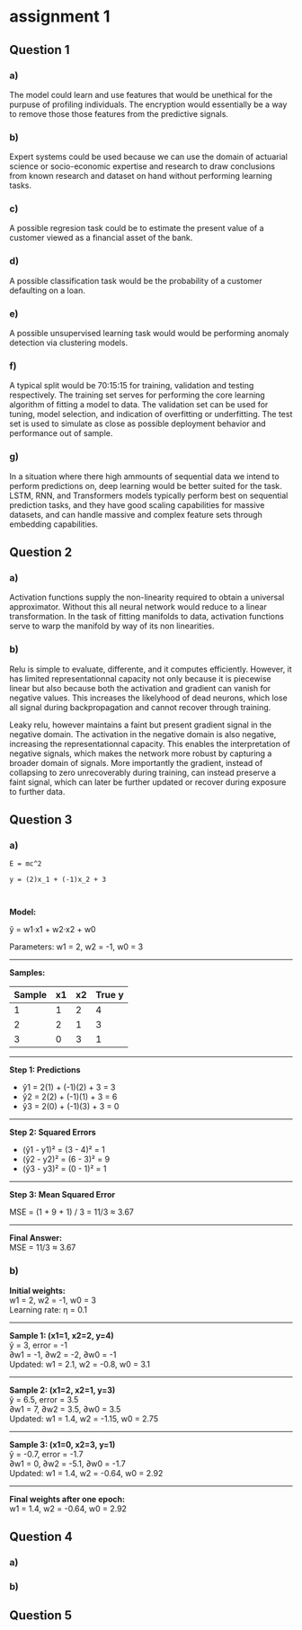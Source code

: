 # assignment 1

## Question 1

### a)

The model could learn and use features that would be unethical for the purpuse of profiling individuals.
The encryption would essentially be a way to remove those those features from the predictive signals.

### b)

Expert systems could be used because we can use the domain of actuarial science or socio-economic expertise and research to draw conclusions from known research and dataset on hand without performing learning tasks.

### c)

A possible regresion task could be to estimate the present value of a customer viewed as a financial asset of the bank.

### d)

A possible classification task would be the probability of a customer defaulting on a loan.

### e)

A possible unsupervised learning task would would be performing anomaly detection via clustering models.

### f)
A typical split would be 70:15:15 for training, validation and testing respectively.
The training set serves for performing the core learning algorithm of fitting a model to data.
The validation set can be used for tuning, model selection, and indication of overfitting or underfitting.
The test set is used to simulate as close as possible deployment behavior and performance out of sample.

### g)
In a situation where there high ammounts of sequential data we intend to perform predictions on, deep learning would be better suited for the task. LSTM, RNN, and Transformers models typically perform best on sequential prediction tasks, and they have good scaling capabilities for massive datasets, and can handle massive and complex feature sets through embedding capabilities.




## Question 2

### a)
Activation functions supply the non-linearity required to obtain a universal approximator. Without this all neural network would reduce to a linear transformation.
In the task of fitting manifolds to data, activation functions serve to warp the manifold by way of its non linearities.

### b)
Relu is simple to evaluate, differente, and it computes efficiently. However, it has limited representationnal capacity not only because it is piecewise linear but also because both the activation and gradient can vanish for negative values. This increases the likelyhood of dead neurons, which lose all signal during backpropagation and cannot recover through training.

Leaky relu, however maintains a faint but present gradient signal in the negative domain. The activation in the negative domain is also negative, increasing the representationnal capacity. This enables the interpretation of negative signals, which makes the network more robust by capturing a broader domain of signals. More importantly the gradient, instead of collapsing to zero unrecoverably during training, can instead preserve a faint signal, which can later be further updated or recover during exposure to further data. 
## Question 3

### a)

```{math}
E = mc^2

y = (2)x_1 + (-1)x_2 + 3



```

<!-- ```{admonition} Solution -->
**Model:**

ŷ = w1·x1 + w2·x2 + w0  

Parameters: w1 = 2, w2 = -1, w0 = 3

---

**Samples:**

| Sample | x1 | x2 | True y |
|--------|----|----|---------|
| 1      | 1  | 2  | 4       |
| 2      | 2  | 1  | 3       |
| 3      | 0  | 3  | 1       |

---

**Step 1: Predictions**

- ŷ1 = 2(1) + (-1)(2) + 3 = 3  
- ŷ2 = 2(2) + (-1)(1) + 3 = 6  
- ŷ3 = 2(0) + (-1)(3) + 3 = 0  

---

**Step 2: Squared Errors**

- (ŷ1 - y1)² = (3 - 4)² = 1  
- (ŷ2 - y2)² = (6 - 3)² = 9  
- (ŷ3 - y3)² = (0 - 1)² = 1  

---

**Step 3: Mean Squared Error**

MSE = (1 + 9 + 1) / 3 = 11/3 ≈ 3.67  

---

**Final Answer:**  
MSE = 11/3 ≈ 3.67


### b)

**Initial weights:**  
w1 = 2, w2 = -1, w0 = 3  
Learning rate: η = 0.1  

---

**Sample 1: (x1=1, x2=2, y=4)**  
ŷ = 3, error = -1  
∂w1 = -1, ∂w2 = -2, ∂w0 = -1  
Updated: w1 = 2.1, w2 = -0.8, w0 = 3.1  

---

**Sample 2: (x1=2, x2=1, y=3)**  
ŷ = 6.5, error = 3.5  
∂w1 = 7, ∂w2 = 3.5, ∂w0 = 3.5  
Updated: w1 = 1.4, w2 = -1.15, w0 = 2.75  

---

**Sample 3: (x1=0, x2=3, y=1)**  
ŷ = -0.7, error = -1.7  
∂w1 = 0, ∂w2 = -5.1, ∂w0 = -1.7  
Updated: w1 = 1.4, w2 = -0.64, w0 = 2.92  

---

**Final weights after one epoch:**  
w1 = 1.4, w2 = -0.64, w0 = 2.92  


## Question 4

### a)

### b)


## Question 5


